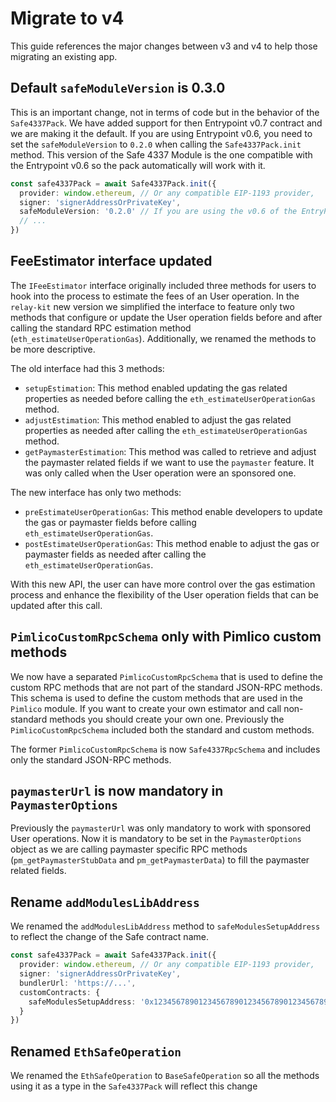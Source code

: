 # Migrate to v4

This guide references the major changes between v3 and v4 to help those migrating an existing app.

## Default `safeModuleVersion` is 0.3.0

This is an important change, not in terms of code but in the behavior of the `Safe4337Pack`. We have added support for then Entrypoint v0.7 contract and we are making it the  default. If you are using Entrypoint v0.6, you need to set the `safeModuleVersion` to `0.2.0` when calling the `Safe4337Pack.init` method. This version of the Safe 4337 Module is the one compatible with the Entrypoint v0.6 so the pack automatically will work with it.

```typescript
const safe4337Pack = await Safe4337Pack.init({
  provider: window.ethereum, // Or any compatible EIP-1193 provider,
  signer: 'signerAddressOrPrivateKey',
  safeModuleVersion: '0.2.0' // If you are using the v0.6 of the EntryPoint
  // ...
})
```

## FeeEstimator interface updated

The `IFeeEstimator` interface originally included three methods for users to hook into the process to estimate the fees of an User operation. In the `relay-kit` new version we simplified the interface to feature only two methods that configure or update the User operation fields before and after calling the standard RPC estimation method (`eth_estimateUserOperationGas`). Additionally, we renamed the methods to be more descriptive.

The old interface had this 3 methods:

- `setupEstimation`: This method enabled updating the gas related properties as needed before calling the `eth_estimateUserOperationGas` method.
- `adjustEstimation`: This method enabled to adjust the gas related properties as needed after calling the `eth_estimateUserOperationGas` method.
- `getPaymasterEstimation`: This method was called to retrieve and adjust the paymaster related fields if we want to use the `paymaster` feature. It was only called when the User operation were an sponsored one.

The new interface has only two methods:

- `preEstimateUserOperationGas`: This method enable developers to update the gas or paymaster fields before calling `eth_estimateUserOperationGas`.
- `postEstimateUserOperationGas`: This method enable to adjust the gas or paymaster fields as needed after calling the `eth_estimateUserOperationGas`.

With this new API, the user can have more control over the gas estimation process and enhance the flexibility of the User operation fields that can be updated after this call.

## `PimlicoCustomRpcSchema` only with Pimlico custom methods

We now have a separated `PimlicoCustomRpcSchema` that is used to define the custom RPC methods that are not part of the standard JSON-RPC methods. This schema is used to define the custom methods that are used in the `Pimlico` module. If you want to create your own estimator and call non-standard methods you should create your own one. Previously the `PimlicoCustomRpcSchema` included both the standard and custom methods.

The former `PimlicoCustomRpcSchema` is now `Safe4337RpcSchema` and includes only the standard JSON-RPC methods.

## `paymasterUrl` is now mandatory in `PaymasterOptions`

Previously the `paymasterUrl` was only mandatory to work with sponsored User operations. Now it is mandatory to be set in the `PaymasterOptions` object as we are calling paymaster specific RPC methods (`pm_getPaymasterStubData` and `pm_getPaymasterData`) to fill the paymaster related fields.

## Rename `addModulesLibAddress`

We renamed the `addModulesLibAddress` method to `safeModulesSetupAddress` to reflect the change of the Safe contract name.

```typescript
const safe4337Pack = await Safe4337Pack.init({
  provider: window.ethereum, // Or any compatible EIP-1193 provider,
  signer: 'signerAddressOrPrivateKey',
  bundlerUrl: 'https://...',
  customContracts: {
    safeModulesSetupAddress: '0x1234567890123456789012345678901234567890' // Previously addModulesLibAddress
  }
})
```

## Renamed `EthSafeOperation`

We renamed the `EthSafeOperation` to `BaseSafeOperation` so all the methods using it as a type in the `Safe4337Pack` will reflect this change

